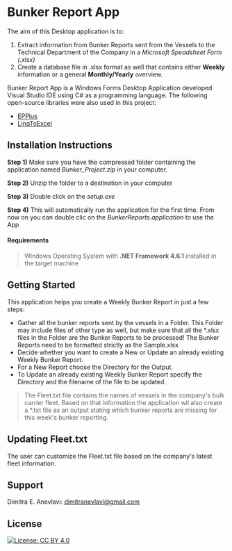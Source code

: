 # Bunker Report App
The aim of this Desktop application is to:
1. Extract information from Bunker Reports sent from the Vessels to the Technical Department of the Company in a *Microsoft Speadsheet Form (.xlsx)* 
2. Create a database file in .xlsx format as well that contains either **Weekly** information or a general **Monthly/Yearly** overview. 

Bunker Report App is a Windows Forms Desktop Application developed Visual Studio IDE using C# as a programming language. The following open-source libraries were also used in this project:
  - [EPPlus][epplus]
  - [LinqToExcel][ltex]

## Installation Instructions

**Step 1)** Make sure you have the compressed folder containing the application named *Bunker_Project.zip* in your computer.

**Step 2)** Unzip the folder to a destination in your computer

**Step 3)** Double click on the *setup.exe*

**Step 4)** This will automatically run the application for the first time. From now on you can double clic on the *BunkerReports.application* to use the App

#### Requirements 
> Windows Operating System with **.NET Framework 4.6.1** installed in the target machine


## Getting Started

This application helps you create a Weekly Bunker Report in just a few steps:

  - Gather all the bunker reports sent by the vessels in a Folder. This Folder may include files of other type as well, but make sure that all the *.xlsx files in the Folder are the Bunker Reports to be processed! The Bunker Reports need to be formatted strictly as the Sample.xlsx
  - Decide whether you want to create a New or Update an already existing Weekly Bunker Report.
  - For a New Report choose the Directory for the Output.
  - To Update an already existing Weekly Bunker Report specify the Directory and the filename of the file to be updated. 

> The Fleet.txt file contains the names of vessels in the company's bulk carrier fleet. Based on that information the application wil also create a *.txt file as an output stating which bunker reports are missing for this week's bunker reporting. 

## Updating Fleet.txt
The user can customize the Fleet.txt file based on the company's latest fleet information. 

Support
---

Dimitra E. Anevlavi: dimitranevlavi@gmail.com

License
---

[![License: CC BY 4.0](https://img.shields.io/badge/License-CC%20BY%204.0-lightgrey.svg)](https://creativecommons.org/licenses/by/4.0/)






[//]: # (These are reference links used in the body of this note and get stripped out when the markdown processor does its job. There is no need to format nicely because it shouldn't be seen. Thanks SO - http://stackoverflow.com/questions/4823468/store-comments-in-markdown-syntax)


   [epplus]: https://github.com/JanKallman/EPPlus
   [ltex]: https://github.com/paulyoder/LinqToExcel
   [cvhelp]:https://joshclose.github.io/CsvHelper/
   
